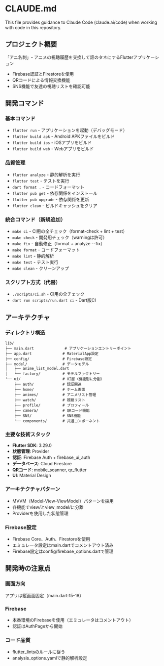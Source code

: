 # CLAUDE.md

This file provides guidance to Claude Code (claude.ai/code) when working with code in this repository.

## プロジェクト概要
「アニ名刺」- アニメの視聴履歴を交換して話のタネにするFlutterアプリケーション
- Firebase認証とFirestoreを使用
- QRコードによる情報交換機能
- SNS機能で友達の視聴リストを確認可能

## 開発コマンド

### 基本コマンド
- `flutter run` - アプリケーションを起動（デバッグモード）
- `flutter build apk` - Android APKファイルをビルド
- `flutter build ios` - iOSアプリをビルド
- `flutter build web` - Webアプリをビルド

### 品質管理
- `flutter analyze` - 静的解析を実行
- `flutter test` - テストを実行
- `dart format .` - コードフォーマット
- `flutter pub get` - 依存関係をインストール
- `flutter pub upgrade` - 依存関係を更新
- `flutter clean` - ビルドキャッシュをクリア

### 統合コマンド（新規追加）
- `make ci` - CI用の全チェック（format-check + lint + test）
- `make check` - 開発用チェック（warningは許可）
- `make fix` - 自動修正（format + analyze --fix）
- `make format` - コードフォーマット
- `make lint` - 静的解析
- `make test` - テスト実行
- `make clean` - クリーンアップ

### スクリプト方式（代替）
- `./scripts/ci.sh` - CI用の全チェック
- `dart run scripts/run.dart ci` - Dart版CI

## アーキテクチャ

### ディレクトリ構造
```
lib/
├── main.dart              # アプリケーションエントリーポイント
├── app.dart              # MaterialApp設定
├── config/               # Firebase設定
├── model/                # データモデル
│   ├── anime_list_model.dart
│   └── factory/          # モデルファクトリー
└── ui/                   # UI層（機能別に分割）
    ├── auth/             # 認証関連
    ├── home/             # ホーム画面
    ├── animes/           # アニメリスト管理
    ├── watch/            # 視聴リスト
    ├── profile/          # プロフィール
    ├── camera/           # QRコード機能
    ├── SNS/              # SNS機能
    └── components/       # 共通コンポーネント
```

### 主要な技術スタック
- **Flutter SDK**: 3.29.0
- **状態管理**: Provider
- **認証**: Firebase Auth + firebase_ui_auth
- **データベース**: Cloud Firestore
- **QRコード**: mobile_scanner, qr_flutter
- **UI**: Material Design

### アーキテクチャパターン
- MVVM（Model-View-ViewModel）パターンを採用
- 各機能でview/とview_model/に分離
- Providerを使用した状態管理

### Firebase設定
- Firebase Core、Auth、Firestoreを使用
- エミュレータ設定はmain.dartでコメントアウト済み
- Firebase設定はconfig/firebase_options.dartで管理

## 開発時の注意点

### 画面方向
アプリは縦画面固定（main.dart:15-18）

### Firebase
- 本番環境のFirebaseを使用（エミュレータはコメントアウト）
- 認証はAuthPageから開始

### コード品質
- flutter_lintsのルールに従う
- analysis_options.yamlで静的解析設定